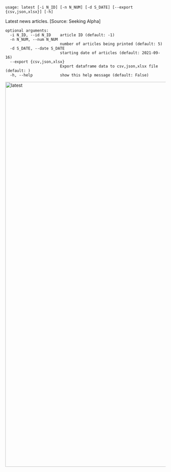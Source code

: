 ```
usage: latest [-i N_ID] [-n N_NUM] [-d S_DATE] [--export {csv,json,xlsx}] [-h]
```

Latest news articles. [Source: Seeking Alpha]

```
optional arguments:
  -i N_ID, --id N_ID    article ID (default: -1)
  -n N_NUM, --num N_NUM
                        number of articles being printed (default: 5)
  -d S_DATE, --date S_DATE
                        starting date of articles (default: 2021-09-16)
  --export {csv,json,xlsx}
                        Export dataframe data to csv,json,xlsx file (default: )
  -h, --help            show this help message (default: False)
```

<img width="1208" alt="latest" src="https://user-images.githubusercontent.com/25267873/115089633-926c6a00-9f0a-11eb-9d0e-1eedfd8ba7ce.png">
